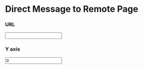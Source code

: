 # Direct Message to Remote Page

### URL
<input type="text" id="direct-message-to" />

### Y axis
<input type="number" id="direct-message-y" value="0"/>

<script src="https://oyanglul.us/gulugulu/public/dm.js"> </script>
